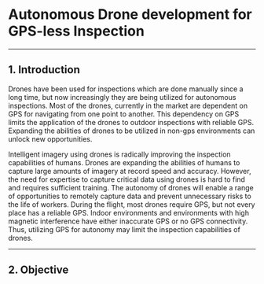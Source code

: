 # Autonomous Drone development for GPS-less Inspection
----
## 1. Introduction

Drones have been used for inspections which are done manually since a long time, but now increasingly they are being utilized for autonomous inspections. Most of the drones, currently in the market are dependent on GPS for navigating from one point to another. This dependency on GPS limits the application of the drones to outdoor inspections with reliable GPS. Expanding the abilities of drones to be utilized in non-gps environments can unlock new opportunities.

Intelligent imagery using drones is radically improving the inspection capabilities of humans. Drones are expanding the abilities of humans to capture large amounts of imagery at record speed and accuracy. However, the need for expertise to capture critical data using drones is hard to find and requires sufficient training. The autonomy of drones will enable a range of opportunities to remotely capture data and prevent unnecessary risks to the life of workers. During the flight, most drones require GPS, but not every place has a reliable GPS. Indoor environments and environments with high magnetic interference have either inaccurate GPS or no GPS connectivity. Thus, utilizing GPS for autonomy may limit the inspection capabilities of drones. 

----

## 2. Objective

